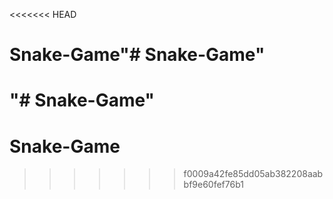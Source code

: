 <<<<<<< HEAD
# Snake-Game"# Snake-Game" 
"# Snake-Game" 
=======
# Snake-Game
>>>>>>> f0009a42fe85dd05ab382208aabbf9e60fef76b1
